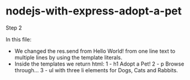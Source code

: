 # nodejs-with-express-adopt-a-pet

Step 2

In this file:
- We changed the res.send from Hello World! from one line text to multiple lines by using the template literals.
- Inside the templates we return html:
  1 - h1 Adopt a Pet!
  2 - p Browse through...
  3 - ul with three li elements for Dogs, Cats and Rabbits.
